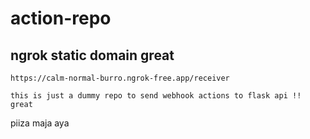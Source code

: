 # action-repo

## ngrok static domain great
```
https://calm-normal-burro.ngrok-free.app/receiver
```

```
this is just a dummy repo to send webhook actions to flask api !! great
```

piiza maja aya
